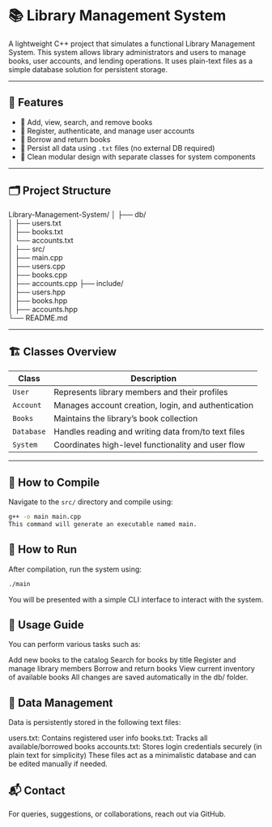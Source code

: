 # 📚 Library Management System

A lightweight C++ project that simulates a functional Library Management System. This system allows library administrators and users to manage books, user accounts, and lending operations. It uses plain-text files as a simple database solution for persistent storage.

---

## 🧩 Features

- 📖 Add, view, search, and remove books
- 👤 Register, authenticate, and manage user accounts
- 📕 Borrow and return books
- 💾 Persist all data using `.txt` files (no external DB required)
- 🧹 Clean modular design with separate classes for system components

---

## 🗂️ Project Structure

Library-Management-System/
│
├── db/                     
│   ├── users.txt          
│   ├── books.txt          
│   └── accounts.txt       
│
├── src/                    
│   ├── main.cpp           
│   ├── users.cpp        
│   ├── books.cpp             
│   ├── accounts.cpp
├── include/                    
│   ├── users.hpp          
│   ├── books.hpp         
│   ├── accounts.hpp   
└── README.md               


---

## 🏗️ Classes Overview

| Class     | Description |
|-----------|-------------|
| `User`    | Represents library members and their profiles |
| `Account` | Manages account creation, login, and authentication |
| `Books`   | Maintains the library’s book collection |
| `Database`| Handles reading and writing data from/to text files |
| `System`  | Coordinates high-level functionality and user flow |

---

## 🧪 How to Compile

Navigate to the `src/` directory and compile using:

```bash
g++ -o main main.cpp
This command will generate an executable named main.
```
## 🚀 How to Run

After compilation, run the system using:

```bash
./main
```
You will be presented with a simple CLI interface to interact with the system.

## 🧭 Usage Guide

You can perform various tasks such as:

Add new books to the catalog
Search for books by title
Register and manage library members
Borrow and return books
View current inventory of available books
All changes are saved automatically in the db/ folder.

## 💾 Data Management

Data is persistently stored in the following text files:

users.txt: Contains registered user info
books.txt: Tracks all available/borrowed books
accounts.txt: Stores login credentials securely (in plain text for simplicity)
These files act as a minimalistic database and can be edited manually if needed.


## 📬 Contact
For queries, suggestions, or collaborations, reach out via GitHub.

